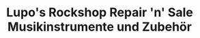 ---
title: "Lupo's Rockshop Repair 'n' Sale Musikinstrumente und Zubehör"
url: /stuttgart/lupos-rockshop-repair-n-sale-musikinstrumente-und-zubehoer/
shop: Instrumente
---